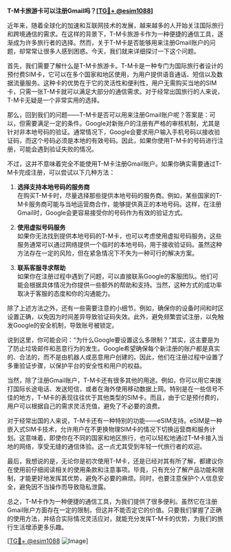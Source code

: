 **T-M卡旅游卡可以注册Gmail吗？[[TG💪+ @esim1088](https://t.me/s/esim1088)]**

近年来，随着全球化的加速和互联网技术的发展，越来越多的人开始关注国际旅行和跨境通信的需求。在这样的背景下，T-M卡旅游卡作为一种便捷的通信工具，逐渐成为许多旅行者的选择。然而，关于T-M卡是否能够用来注册Gmail账户的问题，却常常让很多人感到困惑。今天，我们就来详细探讨一下这个问题。

首先，我们需要了解什么是T-M卡旅游卡。T-M卡是一种专门为国际旅行者设计的预付费SIM卡，它可以在多个国家和地区使用，为用户提供语音通话、短信以及数据流量服务。这种卡的优势在于它的灵活性和便利性，用户无需购买当地的SIM卡，只需一张T-M卡就可以满足大部分的通信需求。对于经常出国旅行的人来说，T-M卡无疑是一个非常实用的选择。

那么，回到我们的问题——T-M卡是否可以用来注册Gmail账户呢？答案是：可以，但需要满足一定的条件。Google对新账户的注册有严格的审核机制，尤其是针对非本地号码的验证。通常情况下，Google会要求用户输入手机号码以接收验证码，而这个号码必须是本地的有效号码。因此，如果你使用T-M卡的号码进行注册，可能会遇到验证失败的情况。

不过，这并不意味着完全不能使用T-M卡注册Gmail账户。如果你确实需要通过T-M卡完成注册，可以尝试以下几种方法：

1. **选择支持本地号码的服务商**  
   在购买T-M卡时，尽量选择那些提供本地号码的服务商。例如，某些国家的T-M卡服务商可能与当地运营商合作，能够提供真正的本地号码。这样，在注册Gmail时，Google会更容易接受你的号码作为有效的验证方式。

2. **使用虚拟号码服务**  
   如果你无法找到提供本地号码的T-M卡，也可以考虑使用虚拟号码服务。这些服务通常可以通过网络提供一个临时的本地号码，用于接收验证码。虽然这种方法存在一定的风险，但在紧急情况下不失为一种可行的解决方案。

3. **联系客服寻求帮助**  
   如果你在注册过程中遇到了问题，可以直接联系Google的客服团队。他们可能会根据具体情况为你提供一些额外的帮助和支持。当然，这种方式的成功率取决于客服的态度和你的沟通能力。

除了上述方法之外，还有一些需要注意的小细节。例如，确保你的设备时间和时区设置正确，以免因为时间差异导致验证码失效。此外，避免频繁尝试注册，以免触发Google的安全机制，导致账号被锁定。

说到这里，你可能会问：“为什么Google要设置这么多限制？”其实，这主要是为了防止垃圾邮件和恶意行为的发生。Google希望确保每个新注册的账户都是真实的、合法的，而不是由机器人或恶意用户创建的。因此，他们在注册过程中设置了多重验证步骤，以保护平台的安全性和用户的权益。

当然，除了注册Gmail账户，T-M卡还有很多其他的用途。例如，你可以用它来拨打国际长途电话、发送短信，或者在海外使用移动数据上网。特别是在一些信号不佳的地方，T-M卡的表现往往优于其他类型的SIM卡。而且，由于它是预付费的，用户可以根据自己的需求灵活充值，避免了不必要的浪费。

对于经常出国的人来说，T-M卡还有一种特别的功能——eSIM支持。eSIM是一种嵌入式SIM卡技术，允许用户在不更换物理SIM卡的情况下切换运营商和服务计划。这意味着，即使你在不同的国家和地区旅行，也可以轻松地通过T-M卡接入当地的网络，享受无缝的通信体验。这一点尤其受到年轻一代旅行者的欢迎。

最后，我想说的是，无论你是初次使用T-M卡，还是已经对其有所了解，都建议你在使用前仔细阅读相关的使用条款和注意事项。毕竟，只有充分了解产品功能和限制，才能更好地发挥其优势，避免不必要的麻烦。同时，也要注意保护个人信息安全，避免因不当操作而导致隐私泄露。

总之，T-M卡作为一种便捷的通信工具，为我们提供了很多便利。虽然它在注册Gmail账户方面存在一定的限制，但这并不能否定它的价值。只要我们掌握了正确的使用方法，并结合实际情况灵活应对，就能充分发挥T-M卡的优势，为我们的旅行生活增添更多乐趣。

[[TG💪+ @esim1088](https://t.me/s/esim1088) ![Image](https://i.postimg.cc/4NQfJmqS/Snipaste-2025-05-13-00-14-12.png)]